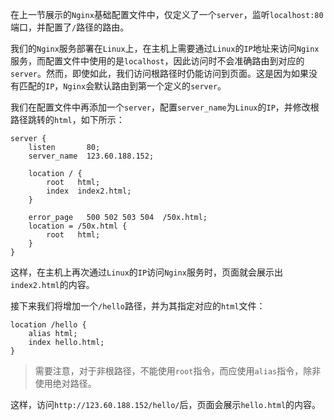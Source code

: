 在上一节展示的`Nginx`基础配置文件中，仅定义了一个`server`，监听`localhost:80`端口，并配置了`/`路径的路由。

我们的`Nginx`服务部署在`Linux`上，在主机上需要通过`Linux`的`IP`地址来访问`Nginx`服务，而配置文件中使用的是`localhost`，因此访问时不会准确路由到对应的`server`。然而，即使如此，我们访问根路径时仍能访问到页面。这是因为如果没有匹配的`IP`，`Nginx`会默认路由到第一个定义的`server`。

我们在配置文件中再添加一个`server`，配置`server_name`为`Linux`的`IP`，并修改根路径跳转的`html`，如下所示：

```nginx
server {
    listen       80;
    server_name  123.60.188.152;

    location / {
        root   html;
        index  index2.html;
    }

    error_page   500 502 503 504  /50x.html;
    location = /50x.html {
        root   html;
    }
}
```

这样，在主机上再次通过`Linux`的`IP`访问`Nginx`服务时，页面就会展示出`index2.html`的内容。

接下来我们将增加一个`/hello`路径，并为其指定对应的`html`文件：

```nginx
location /hello {
    alias html;
    index hello.html;
}
```

> 需要注意，对于非根路径，不能使用`root`指令，而应使用`alias`指令，除非使用绝对路径。

这样，访问`http://123.60.188.152/hello/`后，页面会展示`hello.html`的内容。
